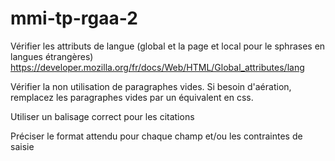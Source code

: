 # mmi-tp-rgaa-2

Vérifier les attributs de langue (global et la page et local pour le sphrases en langues étrangères)
https://developer.mozilla.org/fr/docs/Web/HTML/Global_attributes/lang

Vérifier la non utilisation de paragraphes vides. Si besoin d'aération, remplacez les paragraphes vides par un équivalent en css.

Utiliser un balisage correct pour les citations

Préciser le format attendu pour chaque champ et/ou les contraintes de saisie

